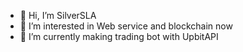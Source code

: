- 👋 Hi, I’m SilverSLA
- 👀 I’m interested in Web service and blockchain now
- 🌱 I’m currently making trading bot with UpbitAPI

<!---
brown2243/brown2243 is a ✨ special ✨ repository because its `README.md` (this file) appears on your GitHub profile.
You can click the Preview link to take a look at your changes.
--->
